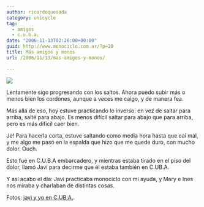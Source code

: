 ```yaml
---
author: ricardoquesada
category: unicycle
tag:
  - amigos
  - c.u.b.a.
date: "2006-11-13T02:26:00+00:00"
guid: http://www.monociclo.com.ar/?p=20
title: Más amigos y monos
url: /2006/11/13/mas-amigos-y-monos/

---
```

![](/images/mas-amigos-y-monos.jpg)

Lentamente sigo progresando con los saltos.
Ahora puedo subir más o menos bien los cordones, aunque a veces me caigo,
y de manera fea.

Más allá de eso, hoy estuve practicando lo inverso: en vez de saltar para arriba,
salté para abajo.
Es menos difícil saltar para abajo que para arriba, pero es más difícil caer bien.

Je! Para hacerla corta, estuve saltando como media hora hasta que caí mal,
y me algo me pasó en la espalda que hizo que me quede duro, con mucho dolor.
Ouch.

Esto fué en C.U.B.A embarcadero, y mientras estaba tirado en el piso del dolor,
llamó Javi para decirme que él estaba también en C.UB.A.

Y así acabo el día: Javi practicaba monociclo con mi ayuda,
y Mary e Ines nos miraba y charlaban de distintas cosas.  

Fotos: [javi y yo en C.UB.A.](https://photos.app.goo.gl/SC1VdFE2P6YfJuFNA).
